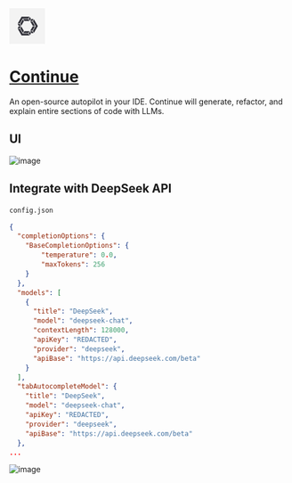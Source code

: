 <img src="https://github.com/continuedev/continue/blob/main/docs/static/img/logo.png?raw=true" width="64" height="auto" />

# [Continue](https://continue.dev/)

An open-source autopilot in your IDE.
Continue will generate, refactor, and explain entire sections of code with LLMs.

## UI
![image](https://github.com/deepseek-ai/awesome-deepseek-integration/assets/59196087/094e9dc8-03d0-493d-95fb-6129a42a35bd)


## Integrate with DeepSeek API

    config.json

```json
{
  "completionOptions": {
    "BaseCompletionOptions": {
        "temperature": 0.0,
        "maxTokens": 256
    }
  },
  "models": [
    {
      "title": "DeepSeek",
      "model": "deepseek-chat",
      "contextLength": 128000,
      "apiKey": "REDACTED",
      "provider": "deepseek",
      "apiBase": "https://api.deepseek.com/beta"
    }
  ],
  "tabAutocompleteModel": {
    "title": "DeepSeek",
    "model": "deepseek-chat",
    "apiKey": "REDACTED",
    "provider": "deepseek",
    "apiBase": "https://api.deepseek.com/beta"
  },
...
```

![image](https://github.com/user-attachments/assets/30aca5ee-b1bc-4c01-a007-45bb229283dd)
